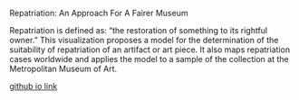 Repatriation: An Approach For A Fairer Museum

Repatriation is defined as: “the restoration of something to its rightful owner.” This visualization proposes a model for the determination of the suitability of repatriation of an artifact or art piece. It also maps repatriation cases worldwide and applies the model to a sample of the collection at the Metropolitan Museum of Art.

[github io link](https://simone-betito.github.io/msdv-thesis-SB/)
